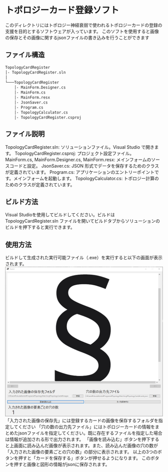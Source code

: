 # トポロジーカード登録ソフト
このディレクトリにはトポロジー神経衰弱で使われるトポロジーカードの登録の支援を目的とするソフトウェアが入っています。
このソフトを使用すると画像の保存とその画像に関するjsonファイルの書き込みを行うことができます

## ファイル構造
```
TopologyCardRegister
│- TopologyCardRegister.sln
│
└───TopologyCardRegister
    │- MainForm.Designer.cs
    │- MainForm.cs
    │- MainForm.resx
    │- JsonSaver.cs
    │- Program.cs
    │- TopologyCalculator.cs
    │- TopologyCardRegister.csproj
```

## ファイル説明
TopologyCardRegister.sln: ソリューションファイル。Visual Studio で開きます。
TopologyCardRegister.csproj: プロジェクト設定ファイル。
MainForm.cs, MainForm.Designer.cs, MainForm.resx: メインフォームのソースコードと設定。
JsonSaver.cs: JSON 形式でデータを保存するためのクラスが定義されています。
Program.cs: アプリケーションのエントリーポイントです。メインフォームを起動します。
TopologyCalculator.cs: トポロジー計算のためのクラスが定義されています。

## ビルド方法
Visual Studioを使用してビルドしてください。ビルドはTopologyCardRegister.sln ファイルを開いてビルドタブからソリューションのビルドを押下すると実行できます。

## 使用方法
ビルドして生成された実行可能ファイル（.exe）を実行すると以下の画面が表示されます。
![](images/description.png)
「入力された画像の保存先」には登録するカードの画像を保存するフォルダを指定してください
「穴の数の出力先ファイル」にはトポロジーカードの情報をまとめたjsonファイルを指定してください。既に存在するファイルを指定した場合は情報が追加される形で出力されます。
「画像を読み込む」ボタンを押下すると上画面に読み込んだ画像が表示されます。また、読み込んだ画像の穴の数が「入力された画像の要素ごとの穴の数」の部分に表示されます。
以上の3つのボタンを押すと「カードを保存する」ボタンが押せるようになります。
このボタンを押すと画像と図形の情報がjsonに保存されます。
